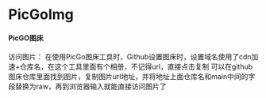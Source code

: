 # PicGoImg
#### PicGO图床
访问图片：
    在使用PicGo图床工具时，Github设置图床时，设置域名使用了cdn加速+仓库名，在这个工具里面有个相册，不记得url，直接点击复制
    可以在github图床仓库里面找到图片，复制图片url地址，并将地址上面仓库名和main中间的字段替换为raw，再到浏览器输入就能直接访问图片了
    
